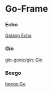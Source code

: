 # Go-Frame

### Echo

[Golang Echo](http://go-echo.org/)

### Gin

[gin-gonic/gin: Gin](https://github.com/gin-gonic/gin)

### Beego

[beego Go](https://beego.me/docs/intro/)
